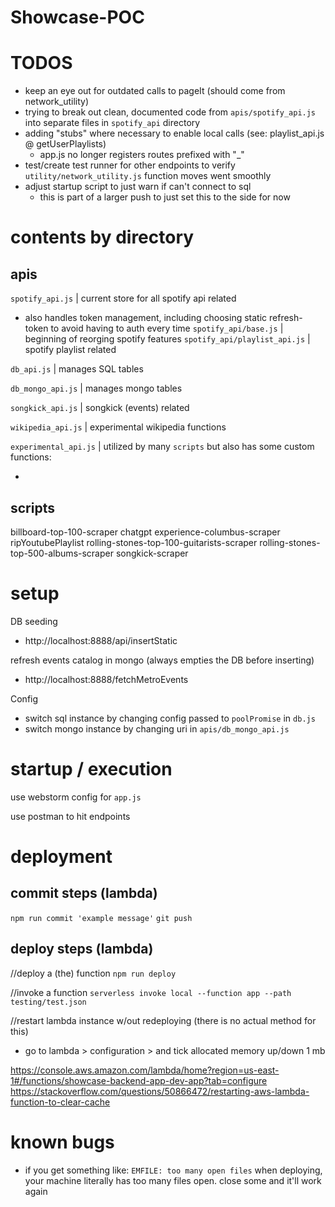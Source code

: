 # Showcase-POC

# TODOS
- keep an eye out for outdated calls to pageIt (should come from network_utility)
- trying to break out clean, documented code from `apis/spotify_api.js` into separate files in `spotify_api` directory
- adding "stubs" where necessary to enable local calls (see: playlist_api.js @ getUserPlaylists)
    - app.js no longer registers routes prefixed with "_"
- test/create test runner for other endpoints to verify `utility/network_utility.js` function moves went smoothly
- adjust startup script to just warn if can't connect to sql
    - this is part of a larger push to just set this to the side for now

 
# contents by directory

## apis


`spotify_api.js` | current store for all spotify api related 
- also handles token management, including choosing static refresh-token to avoid having to auth every time 
`spotify_api/base.js` | beginning of reorging spotify features
`spotify_api/playlist_api.js` | spotify playlist related

`db_api.js` | manages SQL tables

`db_mongo_api.js` | manages mongo tables

`songkick_api.js` | songkick (events) related

`wikipedia_api.js` | experimental wikipedia functions

`experimental_api.js` | utilized by many `scripts` but also has some custom functions:

-


## scripts

billboard-top-100-scraper
chatgpt
experience-columbus-scraper
ripYoutubePlaylist
rolling-stones-top-100-guitarists-scraper
rolling-stones-top-500-albums-scraper
songkick-scraper

# setup

DB seeding
- http://localhost:8888/api/insertStatic

refresh events catalog in mongo (always empties the DB before inserting)
- http://localhost:8888/fetchMetroEvents

Config
- switch sql instance by changing config passed to `poolPromise` in `db.js`
- switch mongo instance by changing uri in `apis/db_mongo_api.js`

# startup / execution

use webstorm config for `app.js`

use postman to hit endpoints

# deployment

## commit steps (lambda)

`npm run commit 'example message'`
`git push`

## deploy steps (lambda)

//deploy a (the) function
`npm run deploy`

//invoke a function
`serverless invoke local --function app --path testing/test.json`

//restart lambda instance w/out redeploying (there is no actual method for this)
- go to lambda > configuration > and tick allocated memory up/down 1 mb

https://console.aws.amazon.com/lambda/home?region=us-east-1#/functions/showcase-backend-app-dev-app?tab=configure
https://stackoverflow.com/questions/50866472/restarting-aws-lambda-function-to-clear-cache

# known bugs

- if you get something like:  `EMFILE: too many open files` when deploying, your machine literally has too many files open. close some and it'll work again

